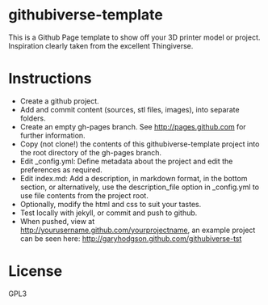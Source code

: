 githubiverse-template
============

This is a Github Page template to show off your 3D printer model or project.  Inspiration clearly taken from the excellent Thingiverse.

Instructions
============

* Create a github project.
* Add and commit content (sources, stl files, images), into separate folders.
* Create an empty gh-pages branch. See http://pages.github.com for further information.
* Copy (not clone!) the contents of this githubiverse-template project into the root directory of the gh-pages branch.
* Edit _config.yml: Define metadata about the project and edit the preferences as required.
* Edit index.md: Add a description, in markdown format, in the bottom section, or alternatively, use the description_file option in _config.yml to use file contents from the project root.
* Optionally, modify the html and css to suit your tastes.
* Test locally with jekyll, or commit and push to github.
* When pushed, view at http://yourusername.github.com/yourprojectname, an example project can be seen here: http://garyhodgson.github.com/githubiverse-tst


License
=======
GPL3